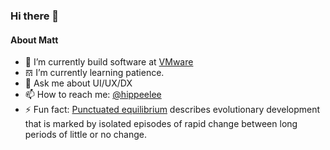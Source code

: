 ### Hi there 👋

<!--
**hippee-lee/hippee-lee** is a ✨ _special_ ✨ repository because its `README.md` (this file) appears on your GitHub profile.
-->

#### About Matt

- 🧰 I’m currently build software at [VMware](https://www.vmware.com/)
- 𝌗 I’m currently learning patience.
- 💬 Ask me about UI/UX/DX
- 📫 How to reach me: [@hippeelee](https://twitter.com/hippeelee)
- ⚡ Fun fact: [Punctuated equilibrium](https://en.wikipedia.org/wiki/Punctuated_equilibrium) describes evolutionary development that is marked by isolated episodes of rapid change between long periods of little or no change.
